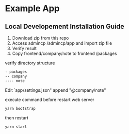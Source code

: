 # Example App

## Local Developement Installation Guide

1. Download zip from this repo
2. Access admincp /admincp/app and import zip file
3. Verify result
4. Copy frontend/company/note to frontend /packages

verify directory structure

```txt
- packages
-- company
---- note
```

Edit `app/settings.json" append "@company/note"

execute command before restart web server

```bash
yarn bootstrap
```

then restart 

```bash
yarn start
```
